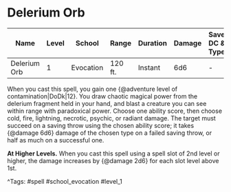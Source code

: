 # Delerium Orb

| Name | Level | School | Range | Duration | Damage | Save DC & Type |
|------|-------|--------|-------|----------|--------|----------------|
| Delerium Orb | 1 | Evocation | 120 ft. | Instant | 6d6 | - |

When you cast this spell, you gain one {@adventure level of contamination|DoDk|12}. You draw chaotic magical power from the delerium fragment held in your hand, and blast a creature you can see within range with paradoxical power. Choose one ability score, then choose cold, fire, lightning, necrotic, psychic, or radiant damage. The target must succeed on a saving throw using the chosen ability score; it takes {@damage 6d6} damage of the chosen type on a failed saving throw, or half as much on a successful one.

**At Higher Levels.** When you cast this spell using a spell slot of 2nd level or higher, the damage increases by {@damage 2d6} for each slot level above 1st.

^Tags: #spell #school_evocation #level_1
